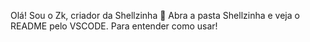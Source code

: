 Olá! Sou o Zk, criador da Shellzinha 🤖
 Abra a pasta Shellzinha e veja o README pelo VSCODE. Para entender como usar!
